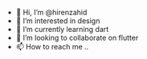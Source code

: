 - 👋 Hi, I’m @hirenzahid
- 👀 I’m interested in design
- 🌱 I’m currently learning dart
- 💞️ I’m looking to collaborate on flutter
- 📫 How to reach me ..

<!---
hirenzahid/hirenzahid is a ✨ special ✨ repository because its `README.md` (this file) appears on your GitHub profile.
You can click the Preview link to take a look at your changes.
--->
